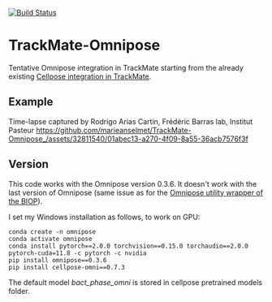 [![Build Status](https://github.com/trackmate-sc/TrackMate-Cellpose/actions/workflows/build.yml/badge.svg)](https://github.com/trackmate-sc/TrackMate-Cellpose/actions/workflows/build.yml)

# TrackMate-Omnipose
Tentative Omnipose integration in TrackMate starting from the already existing [Cellpose integration in TrackMate](https://github.com/trackmate-sc/TrackMate-Cellpose).


## Example
Time-lapse captured by Rodrigo Arias Cartin, Frédéric Barras lab, Institut Pasteur
https://github.com/marieanselmet/TrackMate-Omnipose_/assets/32811540/01abec13-a270-4f09-8a55-36acb7576f3f


## Version
This code works with the Omnipose version 0.3.6. It doesn't work with the last version of Omnipose (same issue as for the [Omnipose utility wrapper of the BIOP](https://github.com/BIOP/ijl-utilities-wrappers)).

I set my Windows installation as follows, to work on GPU:
```
conda create -n omnipose
conda activate omnipose
conda install pytorch==2.0.0 torchvision==0.15.0 torchaudio==2.0.0 pytorch-cuda=11.8 -c pytorch -c nvidia
pip install omnipose==0.3.6
pip install cellpose-omni==0.7.3
```

The default model *bact_phase_omni* is stored in cellpose pretrained models folder.
